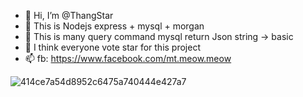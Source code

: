 ﻿- 👋 Hi, I’m @ThangStar
- 👀 This is Nodejs express + mysql + morgan
- 🌱 This is many query command mysql return Json string -> basic
- 💞️ I think everyone vote star for this project
- 📫 fb: https://www.facebook.com/mt.meow.meow


![414ce7a54d8952c6475a740444e427a7](https://user-images.githubusercontent.com/52882277/199079015-12117b44-3669-4c1e-b31b-edd5de106dcb.jpg)
